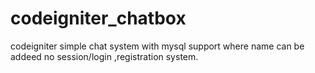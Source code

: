 # codeigniter_chatbox
codeigniter simple chat system with mysql support where name can be addeed no session/login ,registration system.
